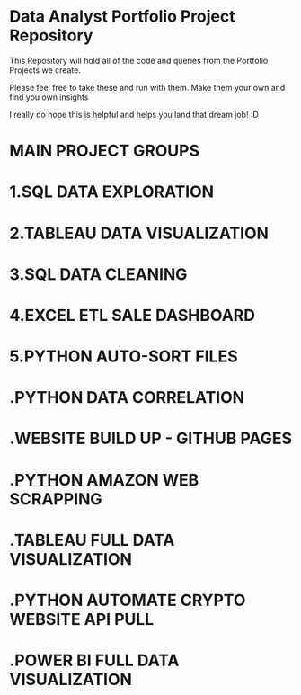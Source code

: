 # Data Analyst Portfolio Project Repository

This Repository will hold all of the code and queries from the Portfolio Projects we create.

Please feel free to take these and run with them. Make them your own and find you own insights

I really do hope this is helpful and helps you land that dream job! :D

# MAIN PROJECT GROUPS
# 1.SQL DATA EXPLORATION
# 2.TABLEAU DATA VISUALIZATION 
# 3.SQL DATA CLEANING
# 4.EXCEL ETL SALE DASHBOARD
# 5.PYTHON AUTO-SORT FILES
# .PYTHON DATA CORRELATION
# .WEBSITE BUILD UP - GITHUB PAGES
# .PYTHON AMAZON WEB SCRAPPING
# .TABLEAU FULL DATA VISUALIZATION
# .PYTHON AUTOMATE CRYPTO WEBSITE API PULL
# .POWER BI FULL DATA VISUALIZATION
